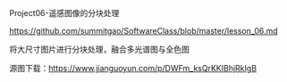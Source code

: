 
Project06-遥感图像的分块处理

https://github.com/summitgao/SoftwareClass/blob/master/lesson_06.md

将大尺寸图片进行分块处理，融合多光谱图与全色图

源图下载：https://www.jianguoyun.com/p/DWFm_ksQrKKIBhjRkIgB
